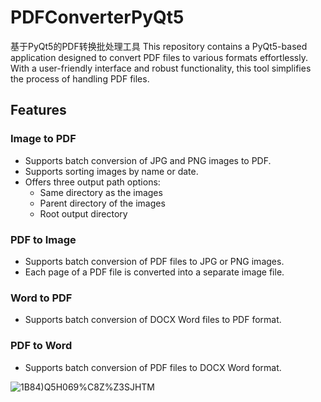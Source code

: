 # PDFConverterPyQt5

基于PyQt5的PDF转换批处理工具 This repository contains a PyQt5-based application designed to convert PDF files to various formats effortlessly. With a user-friendly interface and robust functionality, this tool simplifies the process of handling PDF files.

## Features

### Image to PDF
- Supports batch conversion of JPG and PNG images to PDF.
- Supports sorting images by name or date.
- Offers three output path options:
  - Same directory as the images
  - Parent directory of the images
  - Root output directory

### PDF to Image
- Supports batch conversion of PDF files to JPG or PNG images.
- Each page of a PDF file is converted into a separate image file.

### Word to PDF
- Supports batch conversion of DOCX Word files to PDF format.

### PDF to Word
- Supports batch conversion of PDF files to DOCX Word format.




![1B84)Q5H069%C8Z%Z3SJHTM](https://github.com/user-attachments/assets/ce86d5bd-bece-49cd-a169-3ad61aad7045)
